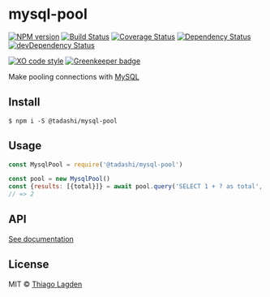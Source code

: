 # mysql-pool

[![NPM version][npm-img]][npm]
[![Build Status][ci-img]][ci]
[![Coverage Status][coveralls-img]][coveralls]
[![Dependency Status][dep-img]][dep]
[![devDependency Status][devDep-img]][devDep]

[![XO code style][xo-img]][xo]
[![Greenkeeper badge][greenkeeper-img]][greenkeeper]


[npm-img]:         https://img.shields.io/npm/v/@tadashi/mysql-pool.svg
[npm]:             https://www.npmjs.com/package/@tadashi/mysql-pool
[ci-img]:          https://travis-ci.org/lagden/mysql-pool.svg
[ci]:              https://travis-ci.org/lagden/mysql-pool
[coveralls-img]:   https://coveralls.io/repos/github/lagden/mysql-pool/badge.svg?branch=master
[coveralls]:       https://coveralls.io/github/lagden/mysql-pool?branch=master
[dep-img]:         https://david-dm.org/lagden/mysql-pool.svg
[dep]:             https://david-dm.org/lagden/mysql-pool
[devDep-img]:      https://david-dm.org/lagden/mysql-pool/dev-status.svg
[devDep]:          https://david-dm.org/lagden/mysql-pool#info=devDependencies

[xo-img]:          https://img.shields.io/badge/code_style-XO-5ed9c7.svg
[xo]:              https://github.com/sindresorhus/xo
[greenkeeper-img]: https://badges.greenkeeper.io/lagden/mysql-pool.svg
[greenkeeper]:     https://greenkeeper.io/


Make pooling connections with [MySQL](https://github.com/mysqljs/mysql#pooling-connections)

## Install

```
$ npm i -S @tadashi/mysql-pool
```


## Usage

```js
const MysqlPool = require('@tadashi/mysql-pool')

const pool = new MysqlPool()
const {results: [{total}]} = await pool.query('SELECT 1 + ? as total', [1])
// => 2
```


## API

[See documentation](https://lagden.github.io/mysql-pool)


## License

MIT © [Thiago Lagden](http://lagden.in)
